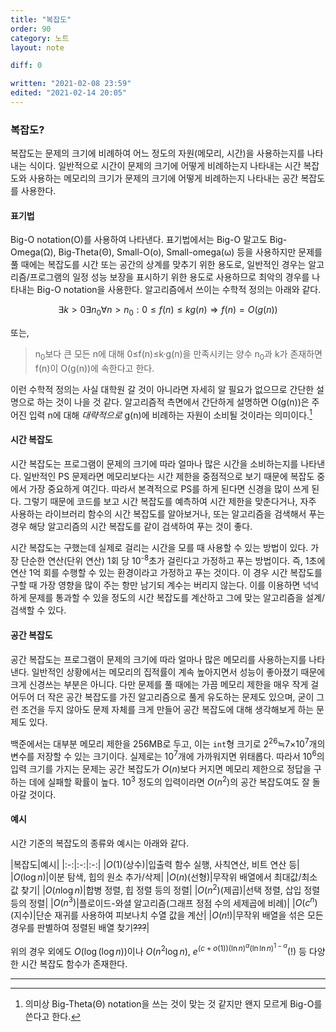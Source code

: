```yaml
---
title: "복잡도"
order: 90
category: 노트
layout: note

diff: 0

written: "2021-02-08 23:59"
edited: "2021-02-14 20:05"
---
```


### 복잡도?

복잡도는 문제의 크기에 비례하여 어느 정도의 자원(메모리, 시간)을 사용하는지를 나타내는 식이다. 일반적으로 시간이 문제의 크기에 어떻게 비례하는지 나타내는 시간 복잡도와 사용하는 메모리의 크기가 문제의 크기에 어떻게 비례하는지 나타내는 공간 복잡도를 사용한다.

#### 표기법

Big-O notation(O)를 사용하여 나타낸다. 표기법에서는 Big-O 말고도 Big-Omega(Ω), Big-Theta(Θ), Small-O(o), Small-omega(ω) 등을 사용하지만 문제를 풀 때에는 복잡도를 시간 또는 공간의 상계를 맞추기 위한 용도로, 일반적인 경우는 알고리즘/프로그램의 일정 성능 보장을 표시하기 위한 용도로 사용하므로 최악의 경우를 나타내는 Big-O notation을 사용한다. 알고리즘에서 쓰이는 수학적 정의는 아래와 같다.

$$\exists k>0 \exists n_0\forall n>n_0 :0\le f(n)\le kg(n)\Rightarrow f(n)=O(g(n))$$

또는,

> n<sub>0</sub>보다 큰 모든 n에 대해 0≤f(n)≤k·g(n)을 만족시키는 양수 n<sub>0</sub>과 k가 존재하면 f(n)이 O(g(n))에 속한다고 한다.

이런 수학적 정의는 사실 대학원 갈 것이 아니라면 자세히 알 필요가 없으므로 간단한 설명으로 하는 것이 나을 것 같다. 알고리즘적 측면에서 간단하게 설명하면 O(g(n))은 주어진 입력 n에 대해 *대략적으로* g(n)에 비례하는 자원이 소비될 것이라는 의미이다.[^1]

#### 시간 복잡도

시간 복잡도는 프로그램이 문제의 크기에 따라 얼마나 많은 시간을 소비하는지를 나타낸다. 일반적인 PS 문제라면 메모리보다는 시간 제한을 중점적으로 보기 때문에 복잡도 중에서 가장 중요하게 여긴다. 따라서 본격적으로 PS를 하게 된다면 신경을 많이 쓰게 된다. 그렇기 때문에 코드를 보고 시간 복잡도를 예측하여 시간 제한을 맞춘다거나, 자주 사용하는 라이브러리 함수의 시간 복잡도를 알아보거나, 또는 알고리즘을 검색해서 푸는 경우 해당 알고리즘의 시간 복잡도를 같이 검색하여 푸는 것이 좋다.

시간 복잡도는 구했는데 실제로 걸리는 시간을 모를 때 사용할 수 있는 방법이 있다. 가장 단순한 연산(단위 연산) 1회 당 10<sup>-8</sup>초가 걸린다고 가정하고 푸는 방법이다. 즉, 1초에 연산 1억 회를 수행할 수 있는 환경이라고 가정하고 푸는 것이다. 이 경우 시간 복잡도를 구할 때 가장 영향을 많이 주는 항만 남기되 계수는 버리지 않는다. 이를 이용하면 넉넉하게 문제를 통과할 수 있을 정도의 시간 복잡도를 계산하고 그에 맞는 알고리즘을 설계/검색할 수 있다.

#### 공간 복잡도

공간 복잡도는 프로그램이 문제의 크기에 따라 얼마나 많은 메모리를 사용하는지를 나타낸다. 일반적인 상황에서는 메모리의 집적률이 계속 높아지면서 성능이 좋아졌기 때문에 크게 신경쓰는 부분은 아니다. 다만 문제를 풀 때에는 가끔 메모리 제한을 매우 작게 걸어두어 더 작은 공간 복잡도를 가진 알고리즘으로 풀게 유도하는 문제도 있으며, 굳이 그런 조건을 두지 않아도 문제 자체를 크게 만들어 공간 복잡도에 대해 생각해보게 하는 문제도 있다.

백준에서는 대부분 메모리 제한을 256MB로 두고, 이는 `int`형 크기로 2<sup>26</sup>≒7×10<sup>7</sup>개의 변수를 저장할 수 있는 크기이다. 실제로는 10<sup>7</sup>개에 가까워지면 위태롭다. 따라서 10<sup>6</sup>의 입력 크기를 가지는 문제는 공간 복잡도가 $O(n)$보다 커지면 메모리 제한으로 정답을 구하는 데에 실패할 확률이 높다. 10<sup>3</sup> 정도의 입력이라면 $O(n^2)$의 공간 복잡도여도 잘 돌아갈 것이다.

#### 예시

시간 기준의 복잡도의 종류와 예시는 아래와 같다.

|복잡도|예시|
|:-:|:-:|:-:|
|$O(1)$(상수)|입출력 함수 실행, 사칙연산, 비트 연산 등|
|$O(\log n)$|이분 탐색, 힙의 원소 추가/삭제|
|$O(n)$(선형)|무작위 배열에서 최대값/최소값 찾기|
|$O(n\log n)$|합병 정렬, 힙 정렬 등의 정렬|
|$O(n^2)$(제곱)|선택 정렬, 삽입 정렬 등의 정렬|
|$O(n^3)$|플로이드-와셜 알고리즘(그래프 정점 수의 세제곱에 비례)|
|$O(c^n)$(지수)|단순 재귀를 사용하여 피보나치 수열 값을 계산|
|$O(n!)$|무작위 배열을 섞은 모든 경우를 판별하여 정렬된 배열 찾기~~???~~|

위의 경우 외에도 $O(\log(\log n))$이나 $O(n^2 \log n)$, $e^{(c+o(1))(\ln n)^{\alpha}(\ln\ln n)^{1-\alpha}}$(!) 등 다양한 시간 복잡도 함수가 존재한다.

<hr/>

[^1]: 의미상 Big-Theta(Θ) notation을 쓰는 것이 맞는 것 같지만 왠지 모르게 Big-O를 쓴다고 한다.
